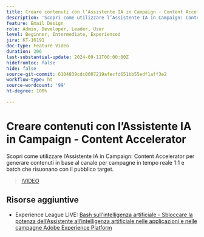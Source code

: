 ```yaml
---
title: Creare contenuti con l’Assistente IA in Campaign - Content Accelerator
description: 'Scopri come utilizzare l’Assistente IA in Campaign: Content Accelerator per generare contenuti in base al canale per campagne in tempo reale 1:1 e batch che risuonano con il pubblico target.'
feature: Email Design
role: Admin, Developer, Leader, User
level: Beginner, Intermediate, Experienced
jira: KT-16191
doc-type: Feature Video
duration: 206
last-substantial-update: 2024-09-11T00:00:00Z
hidefromtoc: false
hide: false
source-git-commit: 6104839cdc0007219afecfd651bb55edf1aff3e2
workflow-type: ht
source-wordcount: '99'
ht-degree: 100%

---
```



# Creare contenuti con l’Assistente IA in Campaign - Content Accelerator

Scopri come utilizzare l’Assistente IA in Campaign: Content Accelerator per generare contenuti in base al canale per campagne in tempo reale 1:1 e batch che risuonano con il pubblico target.

>[!VIDEO](https://video.tv.adobe.com/v/3433569/?learn=on)

## Risorse aggiuntive

* Experience League LIVE: [Bash sull’intelligenza artificiale - Sbloccare la potenza dell’Assistente all’intelligenza artificiale nelle applicazioni e nelle campagne Adobe Experience Platform](https://experienceleague.adobe.com/it/docs/events/experience-league-live-recordings/episodes/exl-live-episode-09-26-24)
